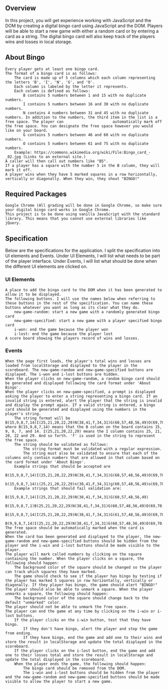 ## Overview

In this project, you will get experience working with JavaScript and the DOM by creating a digital bingo card using JavaScript and the DOM. Players will be able to start a new game with either a random card or by entering a card as a string. The digital bingo card will also keep track of the players wins and losses in local storage.

## About Bingo

    Every player gets at least one bingo card.
    The format of a bingo card is as follows:
        The card is made up of 5 columns which each column representing the letters 'B', 'I', 'N', 'G', and 'O'.
        Each column is labeled by the letter it represents.
        Each column is defined as follows:
            B contains 5 numbers between 1 and 15 with no duplicate numbers.
            I contains 5 numbers between 16 and 30 with no duplicate numbers.
            N contains 4 numbers between 31 and 45 with no duplicate numbers. In addition to the numbers, the third item in the list is a free space. The player can                      automatically mark off the free space. You can designate the free space however you would like on your board.
            G contains 5 numbers between 46 and 60 with no duplicate numbers.
            O contains 5 numbers between 61 and 75 with no duplicate numbers.
        Example: https://commons.wikimedia.org/wiki/File:Bingo_card_-_02.jpg (Links to an external site.)
    A caller will then call out numbers like "B5".
    If a player has a square with the number 5 in the B column, they will mark it off.
    A player wins when they have 5 marked squares in a row horizontally, vertically or diagonally. When they win, they shout "BINGO!"

## Required Packages

    Google Chrome (All grading will be done in Google Chrome, so make sure your digital bingo card works in Google Chrome.
    This project is to be done using vanilla JavaScript with the standard library. This means that you cannot use external libraries like jQuery.

## Specification

Below are the specifications for the application. I split the specification into UI elements and Events. Under UI Elements, I will list what needs to be part of the player interface. Under Events, I will list what should be done when the different UI elements are clicked on.
### UI Elements

    A place to add the bingo card to the DOM when it has been generated to allow it to be displayed.
    The following buttons. I will use the names below when referring to these buttons in the rest of the specification. You can name these buttons whatever you want as long as its clear what they do.
        new-game-random: start a new game with a randomly generated bingo card
        new-game-specified: start a new game with a player specified bingo card
        i-won: end the game because the player won
        i-lost: end the game because the player lost
    A score board showing the players record of wins and losses.

### Events

    When the page first loads, the player's total wins and losses are loaded from localStorage and displayed to the player in the scoreboard. The new-game-random and new-game-specified buttons are displayed. The i-won and i-lost buttons are hidden.
    When the player clicks on new-game-random, a random bingo card should be generated and displayed following the card format under 'About Bingo'.
    When the player clicks on new-game-specified, a prompt is displayed asking the player to enter a string representing a bingo card. If an invalid string is entered, alert the player that the string is invalid and display the prompt again. If a valid string is entered, a bingo card should be generated and displayed using the numbers in the player's string.
        The string format will be B(15,9,8,7,14)I(25,21,20,22,29)N(38,41,f,34,31)G(60,57,48,56,49)O(69,70,72,64,71) where B(15,9,8,7,14) means that the B column on the board contains 15, 9, 8, 7, and 14. I(25,21,20,22,29) means the I column contains 25, 21, 20, 22 and 29. And so forth. 'f' is used in the string to represent the free space.
        The string should be validated as follows:
            The string format must be validated with a regular expression.
            The string must also be validated to ensure that each of the columns only contain numbers that are allowed in that column based on the card format under 'About Bingo'.
        Example strings that should be accepted are
            B(15,9,8,7,14)I(25,21,20,22,29)N(38,41,f,34,31)G(60,57,48,56,49)O(69,70,72,64,71)
            b(15,9,8,7,14)i(25,21,20,22,29)n(38,41,F,34,31)g(60,57,48,56,49)o(69,70,72,64,71)
        Example strings that should fail validation are:
            B(15,9,8,7,14)I(25,21,20,22,29)N(38,41,f,34,31)G(60,57,48,56,49)
            B(15,9,8,7,1)B(25,21,20,22,29)N(38,41,f,34,31)G(60,57,48,56,49)O(69,70,72,64,71)
            B(15,9,8,7,14)I(25,21,20,22,29)N(38,41,f,34,31)G(61,57,48,56,49)O(69,70,72,64,71)
            B(9,9,8,7,14)I(25,21,20,22,29)N(38,41,f,34,31)G(60,57,48,56,49)O(69,70,72,64,71)
    The free space should be automatically marked when the card is generated.
    When the card has been generated and displayed to the player, the new-game-random and new-game-specified buttons should be hidden from the player and the i-win and i-lost buttons should be made visible to the player.
    The player will mark called numbers by clicking on the square containing the number. When the player clicks on a square, the following should happen:
        The background color of the square should be changed so the player can track which squares they have marked.
        The game should check to see if the player has bingo by testing if the player has marked 5 squares in row horizontally, vertically or diagonally. If they player has bingo, the game should alert "BINGO!"
    The player should also be able to unmark a square. When the player unmarks a square, the following should happen:
        The background color of the square should change back to the default "unmarked" color.
    The player should not be able to unmark the free space.
    The player can end the game at any time by clicking on the i-win or i-lost buttons.
        If the player clicks on the i-win button, test that they have bingo.
            If they don't have bingo, alert the player and stop the game from ending.
            If they have bingo, end the game and add one to their wins and store the result in localStorage and update the total displayed in the scoreboard.
        If the player clicks on the i-lost button, end the game and add one to their losses total and store the result in localStorage and update the total displayed in the scoreboard.
        When the player ends the game, the following should happen:
            The bingo card should be removed from the DOM.
            The i-win and i-lost buttons should be hidden from the player and the new-game-random and new-game-specified buttons should be made visible to allow the player to start a new game.
